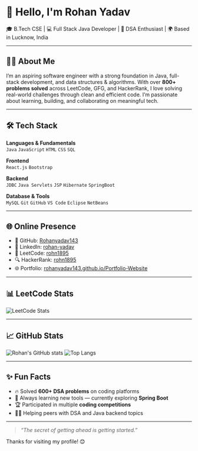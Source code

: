 # 👋 Hello, I'm Rohan Yadav

🎓 B.Tech CSE | 💻 Full Stack Java Developer | 🧠 DSA Enthusiast | 🌍 Based in Lucknow, India

---

## 🧑‍💻 About Me

I’m an aspiring software engineer with a strong foundation in Java, full-stack development, and data structures & algorithms. With over **800+ problems solved** across LeetCode, GFG, and HackerRank, I love solving real-world challenges through clean and efficient code. I’m passionate about learning, building, and collaborating on meaningful tech.

---

## 🛠️ Tech Stack

**Languages & Fundamentals**  
`Java` `JavaScript` `HTML` `CSS` `SQL`

**Frontend**  
`React.js` `Bootstrap`

**Backend**  
`JDBC` `Java Servlets` `JSP` `Hibernate` `SpringBoot` 

**Database & Tools**  
`MySQL` `Git` `GitHub` `VS Code` `Eclipse` `NetBeans`  

---

## 🌐 Online Presence

- 🔗 GitHub: [Rohanyadav143](https://github.com/Rohanyadav143)
- 💼 LinkedIn: [rohan-yadav](https://www.linkedin.com/in/rohan-yadav-20b064255/)
- 🧠 LeetCode: [rohn1895](https://leetcode.com/u/rohn1895/)
- 🔍 HackerRank: [rohn1895](https://www.hackerrank.com/profile/rohn1895)
- 🌐 Portfolio: [rohanyadav143.github.io/Portfolio-Website](https://rohanyadav143.github.io/Portfolio-Website/)

---

## 📊 LeetCode Stats

![LeetCode Stats](https://leetcard.jacoblin.cool/rohn1895?ext=contest&theme=dark)

---

## 📈 GitHub Stats

![Rohan's GitHub stats](https://github-readme-stats.vercel.app/api?username=Rohanyadav143&show_icons=true&theme=tokyonight)
![Top Langs](https://github-readme-stats.vercel.app/api/top-langs/?username=Rohanyadav143&layout=compact&theme=tokyonight)

---

## ✨ Fun Facts

- 🔥 Solved **600+ DSA problems** on coding platforms  
- 🎯 Always learning new tools — currently exploring **Spring Boot**
- 🏆 Participated in multiple **coding competitions**
- 👨‍🏫 Helping peers with DSA and Java backend topics

---

> _“The secret of getting ahead is getting started.”_

Thanks for visiting my profile! 😊
